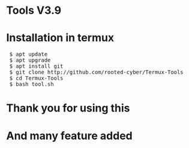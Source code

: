 # Tools V3.9
# Installation in termux
 <pre> $ apt update
 $ apt upgrade
 $ apt install git
 $ git clone http://github.com/rooted-cyber/Termux-Tools
 $ cd Termux-Tools
 $ bash tool.sh</pre>

# Thank you for using this
# And many feature added
